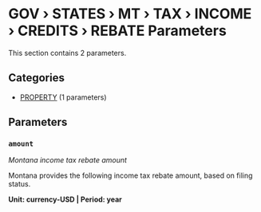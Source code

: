 # GOV › STATES › MT › TAX › INCOME › CREDITS › REBATE Parameters

This section contains 2 parameters.

## Categories

- [PROPERTY](property/index.md) (1 parameters)

## Parameters

### `amount`
*Montana income tax rebate amount*

Montana provides the following income tax rebate amount, based on filing status.

**Unit: currency-USD | Period: year**

